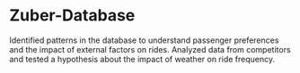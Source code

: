 # Zuber-Database
Identified patterns in the database to understand passenger preferences and the impact of external factors on rides. Analyzed data from competitors and tested a hypothesis about the impact of weather on ride frequency.
